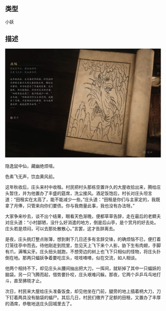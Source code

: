
## 类型

小妖

## 描述

![疾蝠](../../images/小妖/疾蝠.jpg)

隐逸鼠中仙，藏幽绝烦喧。

色素飞无声，饮血黄风前。

这年秋收后，庄头来村中收租。村民把村头那栋空置许久的大屋收拾出来，腾给庄头暂住，并为他置办了丰盛的筵席，洗尘接风。酒足饭饱后，村长对庄头坦言道：“田租实在太高了，能不能减少一些。”庄头道：“田租是你们与主家定的，我既拿了月俸，只管来向你们要债。你与我商量此事，我也没有办法呀。”

大家争来吵去，谈不出个结果，眼看天色渐晚，便都草草告辞，走在最后的老鳏夫对庄头道：“小村鄙陋，没什么好消遣的地方，倒是后山亭，是个赏月的好去处。庄头若是烦闷，可以去那处散散心。”言罢，这才告辞离去。

是夜，庄头挑灯整点账簿，想到剩下几日还多有言辞交锋，的确烦恼不已，便打着灯笼往亭中而去。待他刚走到院里，忽见天上飞下来个人影，胁下生有肉翅，手脚有爪，满嘴尖牙。庄头扭头就跑，不想旁边的树上也飞下只相似的怪物，将庄头扑倒在地。那两只蝠妖争着要吃庄头，吱吱喳喳，似在交流，如人相谈。

他两个相持不下，却见庄头从腰间抽出把大刀，一挥间，就斩掉了其中一只蝠妖的脑袋。另一只飞腾而起，借势要扑咬，庄头艰难闪躲。那夜，它两个乒乒乓乓地打斗，直至拂晓才止。

次日，村民来大屋给庄头准备饭食，却见他坐在门前，腿旁的地上插着柄大刀，刀下钉着两具没有脑袋的蝠尸。其后几日，村民们缴齐了足额的田租，又置办了丰厚的酒席，恭敬地送庄头回城里去了。


    